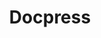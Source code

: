 ---
home: true
title: Docpress
heroImage: /images/docpress.png
actions:
  - text: Get started
    link: /guides/getting-started.html
    type: primary
  - text: Guides
    link: /guides/
    type: secondary

features:
  - title: Simplicity
    details: Easy configure, easy to build
  - title: Vuepress-Powered
    details: Enjoy the dev experience of Vuepress
  - title: Themes
    details: Providing a default theme out of the box. You can customize it to your needs.
    footer: Generated with Docpress
---